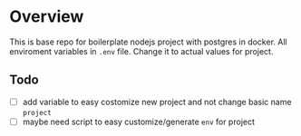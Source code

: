 # Overview
This is base repo for boilerplate nodejs project with postgres in docker.
All enviroment variables in `.env` file. Change it to actual values for project.

## Todo
- [ ] add variable to easy costomize new project and not change basic name `project`
- [ ] maybe need script to easy customize/generate `env` for project
